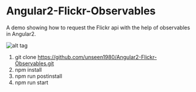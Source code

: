 # Angular2-Flickr-Observables
A demo showing how to request the Flickr api with the help of observables in Angular2.

![alt tag](https://github.com/unseen1980/Angular2-Flickr-Observables/raw/master/Angular%202%20Flickr%20observables(small).gif)

1. git clone https://github.com/unseen1980/Angular2-Flickr-Observables.git
2. npm install
3. npm run postinstall
4. npm run start
